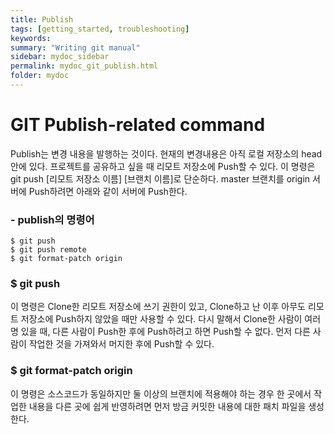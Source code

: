 ```yaml
---
title: Publish
tags: [getting_started, troubleshooting]
keywords:
summary: "Writing git manual"
sidebar: mydoc_sidebar
permalink: mydoc_git_publish.html
folder: mydoc
---
```


# GIT Publish-related command


Publish는 변경 내용을 발행하는 것이다. 현재의 변경내용은 아직 로컬 저장소의 head 안에 있다. 프로젝트를 공유하고 싶을 때 리모트 저장소에 Push할 수 있다. 이 명령은 git push [리모트 저장소 이름] [브랜치 이름]로 단순하다. master 브랜치를 origin 서버에 Push하려면 아래와 같이 서버에 Push한다.


### - publish의 명령어 
```
$ git push
$ git push remote
$ git format-patch origin
```


### $ git push
이 명령은 Clone한 리모트 저장소에 쓰기 권한이 있고, Clone하고 난 이후 아무도 리모트 저장소에 Push하지 않았을 때만 사용할 수 있다. 다시 말해서 Clone한 사람이 여러 명 있을 때, 다른 사람이 Push한 후에 Push하려고 하면 Push할 수 없다. 먼저 다른 사람이 작업한 것을 가져와서 머지한 후에 Push할 수 있다. 

### $ git format-patch origin
이 명령은 소스코드가 동일하지만 둘 이상의 브랜치에 적용해야 하는 경우 한 곳에서 작업한 내용을 다른 곳에 쉽게 반영하려면 먼저 방금 커밋한 내용에 대한 패치 파일을 생성한다.

